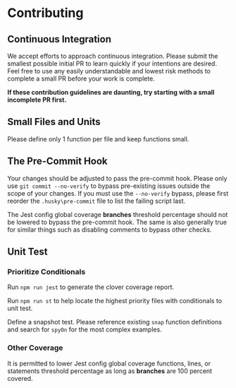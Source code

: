# Contributing

## Continuous Integration

We accept efforts to approach continuous integration. Please submit the smallest possible initial PR to learn quickly if your intentions are desired. Feel free to use any easily understandable and lowest risk methods to complete a small PR before your work is complete.

**If these contribution guidelines are daunting, try starting with a small incomplete PR first.**

## Small Files and Units

Please define only 1 function per file and keep functions small.

## The Pre-Commit Hook

Your changes should be adjusted to pass the pre-commit hook. Please only use `git commit --no-verify` to bypass pre-existing issues outside the scope of your changes. If you must use the `--no-verify` bypass, please first reorder the `.husky\pre-commit` file to list the failing script last.

The Jest config global coverage **branches** threshold percentage should not be lowered to bypass the pre-commit hook. The same is also generally true for similar things such as disabling comments to bypass other checks.

## Unit Test

### Prioritize Conditionals

Run `npm run jest` to generate the clover coverage report.

Run `npm run st` to help locate the highest priority files with conditionals to unit test.

Define a snapshot test. Please reference existing `snap` function definitions and search for `spyOn` for the most complex examples.

### Other Coverage

It is permitted to lower Jest config global coverage functions, lines, or statements threshold percentage as long as **branches** are 100 percent covered.
